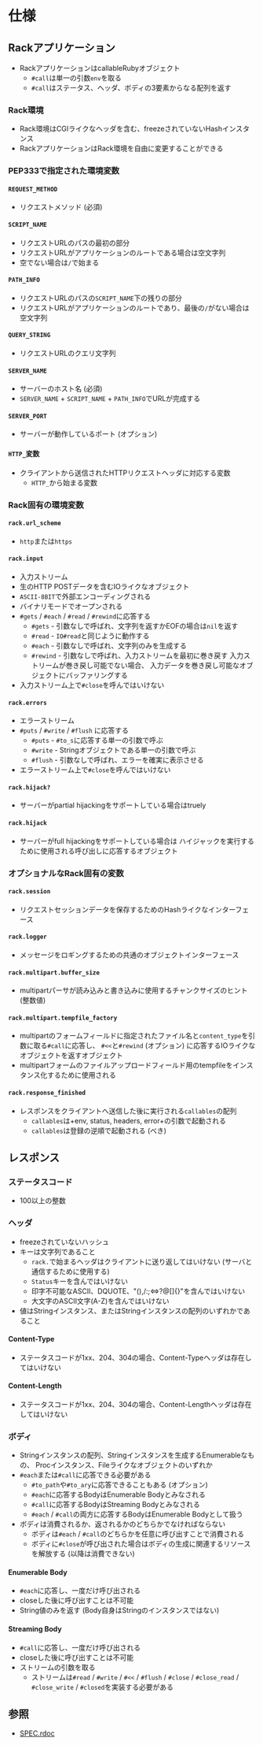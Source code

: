 # 仕様
## Rackアプリケーション
- RackアプリケーションはcallableRubyオブジェクト
  - `#call`は単一の引数`env`を取る
  - `#call`はステータス、ヘッダ、ボディの3要素からなる配列を返す

### Rack環境
- Rack環境はCGIライクなヘッダを含む、freezeされていないHashインスタンス
- RackアプリケーションはRack環境を自由に変更することができる

### PEP333で指定された環境変数
#### `REQUEST_METHOD`
- リクエストメソッド (必須)

#### `SCRIPT_NAME`
- リクエストURLのパスの最初の部分
- リクエストURLがアプリケーションのルートである場合は空文字列
- 空でない場合は`/`で始まる

#### `PATH_INFO`
- リクエストURLのパスの`SCRIPT_NAME`下の残りの部分
- リクエストURLがアプリケーションのルートであり、最後の`/`がない場合は空文字列

#### `QUERY_STRING`
- リクエストURLのクエリ文字列

#### `SERVER_NAME`
- サーバーのホスト名 (必須)
- `SERVER_NAME` + `SCRIPT_NAME` + `PATH_INFO`でURLが完成する

#### `SERVER_PORT`
- サーバーが動作しているポート (オプション)

#### `HTTP_`変数
- クライアントから送信されたHTTPリクエストヘッダに対応する変数
  - `HTTP_`から始まる変数

### Rack固有の環境変数
#### `rack.url_scheme`
- `http`または`https`

#### `rack.input`
- 入力ストリーム
- 生のHTTP POSTデータを含むIOライクなオブジェクト
- `ASCII-8BIT`で外部エンコーディングされる
- バイナリモードでオープンされる
- `#gets` / `#each` / `#read` / `#rewind`に応答する
  - `#gets` - 引数なしで呼ばれ、文字列を返すかEOFの場合は`nil`を返す
  - `#read` - `IO#read`と同じように動作する
  - `#each` - 引数なしで呼ばれ、文字列のみを生成する
  - `#rewind` - 引数なしで呼ばれ、入力ストリームを最初に巻き戻す
    入力ストリームが巻き戻し可能でない場合、
    入力データを巻き戻し可能なオブジェクトにバッファリングする
- 入力ストリーム上で`#close`を呼んではいけない

#### `rack.errors`
- エラーストリーム
- `#puts` / `#write` / `#flush` に応答する
  - `#puts` - `#to_s`に応答する単一の引数で呼ぶ
  - `#write` - Stringオブジェクトである単一の引数で呼ぶ
  - `#flush` - 引数なしで呼ばれ、エラーを確実に表示させる
- エラーストリーム上で`#close`を呼んではいけない

#### `rack.hijack?`
- サーバーがpartial hijackingをサポートしている場合はtruely

#### `rack.hijack`
- サーバーがfull hijackingをサポートしている場合は
  ハイジャックを実行するために使用される呼び出しに応答するオブジェクト

### オプショナルなRack固有の変数
#### `rack.session`
- リクエストセッションデータを保存するためのHashライクなインターフェース

#### `rack.logger`
- メッセージをロギングするための共通のオブジェクトインターフェース

#### `rack.multipart.buffer_size`
- multipartパーサが読み込みと書き込みに使用するチャンクサイズのヒント (整数値)

#### `rack.multipart.tempfile_factory`
- multipartのフォームフィールドに指定されたファイル名と`content_type`を引数に取る`#call`に応答し、
  `#<<`と`#rewind` (オプション) に応答するIOライクなオブジェクトを返すオブジェクト
- multipartフォームのファイルアップロードフィールド用のtempfileをインスタンス化するために使用される

#### `rack.response_finished`
- レスポンスをクライアントへ送信した後に実行される`callables`の配列
  - `callables`は+env, status, headers, error+の引数で起動される
  - `callables`は登録の逆順で起動される (べき)

## レスポンス
### ステータスコード
- 100以上の整数

### ヘッダ
- freezeされていないハッシュ
- キーは文字列であること
  - `rack.`で始まるヘッダはクライアントに送り返してはいけない (サーバと通信するために使用する)
  - `Status`キーを含んではいけない
  - 印字不可能なASCII、DQUOTE、"(),/:;<=>?@[]{}"を含んではいけない
  - 大文字のASCII文字(A-Z)を含んではいけない
- 値はStringインスタンス、またはStringインスタンスの配列のいずれかであること

#### Content-Type
- ステータスコードが1xx、204、304の場合、Content-Typeヘッダは存在してはいけない

#### Content-Length
- ステータスコードが1xx、204、304の場合、Content-Lengthヘッダは存在してはいけない

### ボディ
- Stringインスタンスの配列、Stringインスタンスを生成するEnumerableなもの、
  Procインスタンス、Fileライクなオブジェクトのいずれか
- `#each`または`#call`に応答できる必要がある
  - `#to_path`や`#to_ary`に応答できることもある (オプション)
  - `#each`に応答するBodyはEnumerable Bodyとみなされる
  - `#call`に応答するBodyはStreaming Bodyとみなされる
  - `#each` / `#call`の両方に応答するBodyはEnumerable Bodyとして扱う
- ボディは消費されるか、返されるかのどちらかでなければならない
  - ボディは`#each` / `#call`のどちらかを任意に呼び出すことで消費される
  - ボディに`#close`が呼び出された場合はボディの生成に関連するリソースを解放する (以降は消費できない)

#### Enumerable Body
- `#each`に応答し、一度だけ呼び出される
- closeした後に呼び出すことは不可能
- String値のみを返す (Body自身はStringのインスタンスではない)

#### Streaming Body
- `#call`に応答し、一度だけ呼び出される
- closeした後に呼び出すことは不可能
- ストリームの引数を取る
  - ストリームは`#read` / `#write` / `#<<` / `#flush`
    / `#close` / `#close_read` / `#close_write` / `#closed`を実装する必要がある

## 参照
- [SPEC.rdoc](https://github.com/rack/rack/blob/master/SPEC.rdoc)
